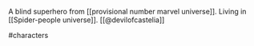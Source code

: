 A blind superhero from [[provisional number marvel universe]]. Living in [[Spider-people universe]]. [[@devilofcastelia]]

#characters 